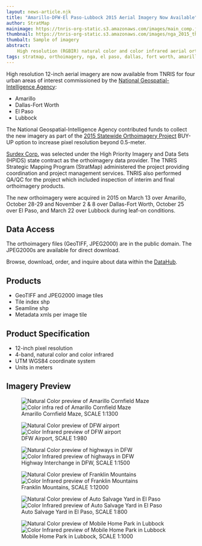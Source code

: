 ```yaml
---
layout: news-article.njk
title: "Amarillo-DFW-El Paso-Lubbock 2015 Aerial Imagery Now Available"
author: StratMap
mainimage: https://tnris-org-static.s3.amazonaws.com/images/main_comp.jpg
thumbnail: https://tnris-org-static.s3.amazonaws.com/images/nga_2015_th.jpg
thumbalt: Sample of imagery
abstract:
    High resolution (RGBIR) natural color and color infrared aerial orthoimagery are now available from TNRIS for four urban areas.
tags: stratmap, orthoimagery, nga, el paso, dallas, fort worth, amarillo, lubbock
---
```




High resolution 12-inch aerial imagery are now available from TNRIS for four urban areas of interest commissioned by the [National Geospatial-Intelligence Agency](https://www.nga.mil/Pages/Default.aspx):
- Amarillo
- Dallas-Fort Worth
- El Paso
- Lubbock

The National Geospatial-Intelligence Agency contributed funds to collect the new imagery as part of the [2015 Statewide Orthoimagery Project](https://tnris.org/2015-statewide-orthoimagery-project/) BUY-UP option to increase pixel resolution beyond 0.5-meter.

[Surdex Corp.](https://www.surdex.net) was selected under the High Priority Imagery and Data Sets (HPIDS) state contract as the orthoimagery data provider. The TNRIS Strategic Mapping Program (StratMap) administered the project providing coordination and project management services. TNRIS also performed QA/QC for the project which included inspection of interim and final orthoimagery products.

The new orthoimagery were acquired in 2015 on March 13 over Amarillo, October 28-29 and November 2 & 8 over Dallas-Fort Worth, October 25 over El Paso, and March 22 over Lubbock during leaf-on conditions.

## Data Access

The orthoimagery files (GeoTIFF, JPEG2000) are in the public domain. The JPEG2000s are available for direct download.
<p>
  Browse, download, order, and inquire about data within the <a href="https://data.tnris.org">DataHub</a>.
</p>
<!---## Acquisition Areas
View coverage areas in the interactive map below:

<iframe width="100%" height="520" frameborder="0" src="https://tnris.cartodb.com/viz/3eeb0c6e-df08-11e5-be12-0e787de82d45/embed_map" allowfullscreen webkitallowfullscreen mozallowfullscreen oallowfullscreen msallowfullscreen></iframe> --->

## Products

- GeoTIFF and JPEG2000 image tiles
- Tile index shp
- Seamline shp
- Metadata xmls per image tile

## Product Specification

- 12-inch pixel resolution
- 4-band, natural color and color infrared
- UTM WGS84 coordinate system
- Units in meters

## Imagery Preview

<figure class="data-preview">
<div id="imageCompare1" class='twentytwenty-container natural-color-infrared'>
  <img class="img-responsive" src="https://tnris-org-static.s3.amazonaws.com/images/nga15amarillo_cornfieldmaze_nc_1to1300_20150313.jpg" alt="Natural Color preview of Amarillo Cornfield Maze">
  <img class="img-responsive" src="https://tnris-org-static.s3.amazonaws.com/images/nga15amarillo_cornfieldmaze_cir_1to1300_20150313.jpg" alt="Color infra red of Amarillo Cornfield Maze">
</div>
<figcaption>Amarillo Cornfield Maze, SCALE 1:1300</figcaption>
</figure>

<figure class="data-preview">
<div id="imageCompare1" class='twentytwenty-container natural-color-infrared'>
  <img class="img-responsive" src="https://tnris-org-static.s3.amazonaws.com/images/nga15dfw_dfwairport_nc_1to980_20151029.jpg" alt="Natural Color preview of DFW airport">
  <img class="img-responsive" src="https://tnris-org-static.s3.amazonaws.com/images/nga15dfw_dfwairport_cir_1to980_20151029.jpg" alt="Color Infrared preview of DFW airport">
</div>
<figcaption>DFW Airport, SCALE 1:980</figcaption>
</figure>

<figure class="data-preview">
<div id="imageCompare1" class='twentytwenty-container natural-color-infrared'>
  <img class="img-responsive" src="https://tnris-org-static.s3.amazonaws.com/images/nga15dfw_fwexchange_nc_1to1500_20151029.jpg" alt="Natural Color preview of highways in DFW">
  <img class="img-responsive" src="https://tnris-org-static.s3.amazonaws.com/images/nga15dfw_fwexchange_cir_1to1500_20151029.jpg" alt="Color Infrared preview of highways in DFW">
</div>
<figcaption>Highway Interchange in DFW, SCALE 1:1500</figcaption>
</figure>

<figure class="data-preview">
<div id="imageCompare1" class='twentytwenty-container natural-color-infrared'>
  <img class="img-responsive" src="https://tnris-org-static.s3.amazonaws.com/images/nga15elpaso_franklinmts_nc_1to12000_20151025.jpg" alt="Natural Color preview of Franklin Mountains">
  <img class="img-responsive" src="https://tnris-org-static.s3.amazonaws.com/images/nga15elpaso_franklinmts_cir_1to12000_20151025.jpg" alt="Color Infrared preview of Franklin Mountains">
</div>
<figcaption>Franklin Mountains, SCALE 1:12000</figcaption>
</figure>

<figure class="data-preview">
<div id="imageCompare1" class='twentytwenty-container natural-color-infrared'>
  <img class="img-responsive" src="https://tnris-org-static.s3.amazonaws.com/images/nga15elpaso_autosalvageyard_nc_1to800_20151025.jpg" alt="Natural Color preview of Auto Salvage Yard in El Paso">
  <img class="img-responsive" src="https://tnris-org-static.s3.amazonaws.com/images/nga15elpaso_autosalvageyard_cir_1to800_20151025.jpg" alt="Color Infrared preview of Auto Salvage Yard in El Paso">
</div>
<figcaption>Auto Salvage Yard in El Paso, SCALE 1:800</figcaption>
</figure>

<figure class="data-preview">
<div id="imageCompare1" class='twentytwenty-container natural-color-infrared'>
  <img class="img-responsive" src="https://tnris-org-static.s3.amazonaws.com/images/nga15lubbock_mobilehomepark_nc_1to1000_20150322.jpg" alt="Natural Color preview of Mobile Home Park in Lubbock">
  <img class="img-responsive" src="https://tnris-org-static.s3.amazonaws.com/images/nga15lubbock_mobilehomepark_cir_1to1000_20150322.jpg" alt="Color Infrared preview of Mobile Home Park in Lubbock">
</div>
<figcaption>Mobile Home Park in Lubbock, SCALE 1:1000</figcaption>
</figure>
